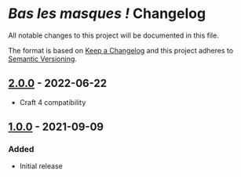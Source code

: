# *Bas les masques !* Changelog

All notable changes to this project will be documented in this file.

The format is based on [Keep a Changelog](http://keepachangelog.com/) and this project adheres to [Semantic Versioning](http://semver.org/).

## [2.0.0] - 2022-06-22
- Craft 4 compatibility

## [1.0.0] - 2021-09-09
### Added
- Initial release

[1.0.0]: https://github.com/nstCactus/craft-bas-les-masques/releases/tag/1.0.0
[2.0.0]: https://github.com/nstCactus/craft-bas-les-masques/compare/1.0.0...2.0.0

